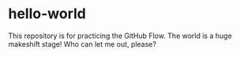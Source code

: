 # hello-world
This repository is for practicing the GitHub Flow.
The world is a huge makeshift stage! Who can let me out, please?
